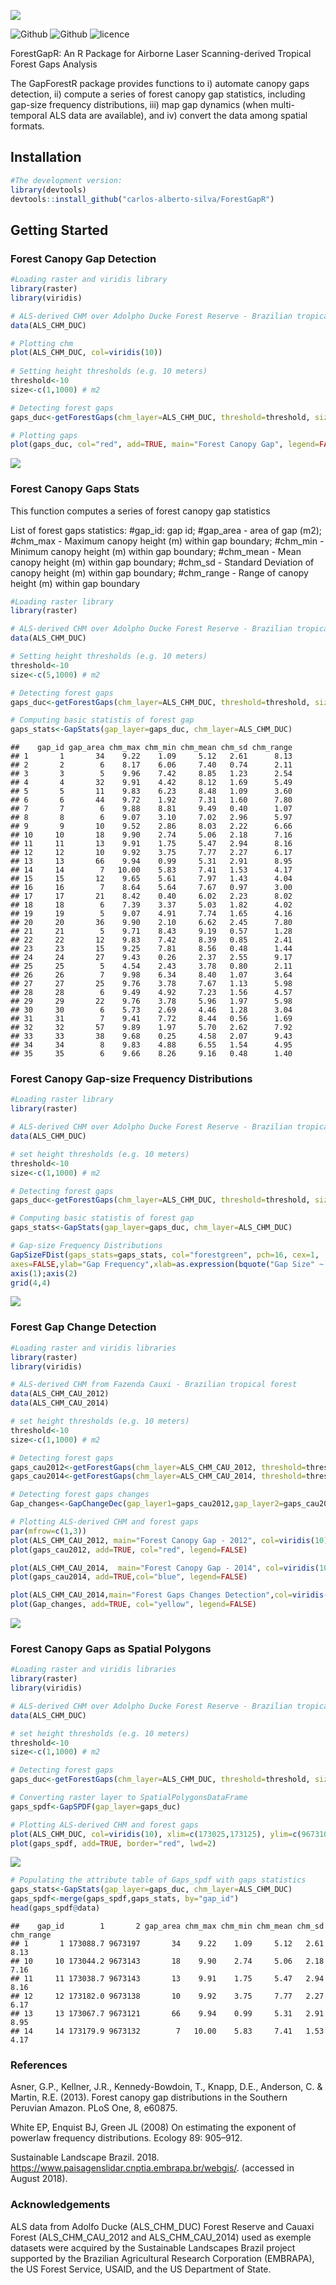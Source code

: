 ![](https://github.com/carlos-alberto-silva/ForestGapR/blob/master/readme/fig_1.png)<br/>

![Github](https://img.shields.io/badge/cran-0.0.1-green.svg)
![Github](https://img.shields.io/badge/Github-0.0.1-green.svg)
![licence](https://img.shields.io/badge/Licence-GPL--3-blue.svg) 

ForestGapR: An R Package for Airborne Laser Scanning-derived Tropical Forest Gaps Analysis 

The GapForestR package provides functions to i) automate canopy gaps detection, ii) compute a series of forest canopy gap statistics, including gap-size frequency distributions, iii) map gap dynamics (when multi-temporal ALS data are available), and iv) convert the data among spatial formats.

## Installation
```r
#The development version:
library(devtools)
devtools::install_github("carlos-alberto-silva/ForestGapR")
```    

## Getting Started

### Forest Canopy Gap Detection
```r
#Loading raster and viridis library
library(raster)
library(viridis)

# ALS-derived CHM over Adolpho Ducke Forest Reserve - Brazilian tropical forest
data(ALS_CHM_DUC)

# Plotting chm
plot(ALS_CHM_DUC, col=viridis(10))
 
# Setting height thresholds (e.g. 10 meters)
threshold<-10
size<-c(1,1000) # m2

# Detecting forest gaps
gaps_duc<-getForestGaps(chm_layer=ALS_CHM_DUC, threshold=threshold, size=size)

# Plotting gaps
plot(gaps_duc, col="red", add=TRUE, main="Forest Canopy Gap", legend=FALSE)
```
![](https://github.com/carlos-alberto-silva/ForestGapR/blob/master/readme/Fig_2.png)

### Forest Canopy Gaps Stats
This function computes a series of forest canopy gap statistics

List of forest gaps statistics:
  #gap_id: gap id;
  #gap_area - area of gap (m2);
  #chm_max - Maximum canopy height (m) within gap boundary;
  #chm_min - Minimum canopy height (m) within gap boundary;
  #chm_mean - Mean canopy height (m) within gap boundary;
  #chm_sd - Standard Deviation of canopy height (m) within gap boundary;
  #chm_range - Range of canopy height (m) within gap boundary

```r
#Loading raster library
library(raster)

# ALS-derived CHM over Adolpho Ducke Forest Reserve - Brazilian tropical forest
data(ALS_CHM_DUC)

# Setting height thresholds (e.g. 10 meters)
threshold<-10
size<-c(5,1000) # m2

# Detecting forest gaps
gaps_duc<-getForestGaps(chm_layer=ALS_CHM_DUC, threshold=threshold, size=size)

# Computing basic statistis of forest gap
gaps_stats<-GapStats(gap_layer=gaps_duc, chm_layer=ALS_CHM_DUC)
```
    ##    gap_id gap_area chm_max chm_min chm_mean chm_sd chm_range
    ## 1       1       34    9.22    1.09     5.12   2.61      8.13
    ## 2       2        6    8.17    6.06     7.40   0.74      2.11
    ## 3       3        5    9.96    7.42     8.85   1.23      2.54
    ## 4       4       32    9.91    4.42     8.12   1.69      5.49
    ## 5       5       11    9.83    6.23     8.48   1.09      3.60
    ## 6       6       44    9.72    1.92     7.31   1.60      7.80
    ## 7       7        6    9.88    8.81     9.49   0.40      1.07
    ## 8       8        6    9.07    3.10     7.02   2.96      5.97
    ## 9       9       10    9.52    2.86     8.03   2.22      6.66
    ## 10     10       18    9.90    2.74     5.06   2.18      7.16
    ## 11     11       13    9.91    1.75     5.47   2.94      8.16
    ## 12     12       10    9.92    3.75     7.77   2.27      6.17
    ## 13     13       66    9.94    0.99     5.31   2.91      8.95
    ## 14     14        7   10.00    5.83     7.41   1.53      4.17
    ## 15     15       12    9.65    5.61     7.97   1.43      4.04
    ## 16     16        7    8.64    5.64     7.67   0.97      3.00
    ## 17     17       21    8.42    0.40     6.02   2.23      8.02
    ## 18     18        6    7.39    3.37     5.03   1.82      4.02
    ## 19     19        5    9.07    4.91     7.74   1.65      4.16
    ## 20     20       36    9.90    2.10     6.62   2.45      7.80
    ## 21     21        5    9.71    8.43     9.19   0.57      1.28
    ## 22     22       12    9.83    7.42     8.39   0.85      2.41
    ## 23     23       15    9.25    7.81     8.56   0.48      1.44
    ## 24     24       27    9.43    0.26     2.37   2.55      9.17
    ## 25     25        5    4.54    2.43     3.78   0.80      2.11
    ## 26     26        7    9.98    6.34     8.40   1.07      3.64
    ## 27     27       25    9.76    3.78     7.67   1.13      5.98
    ## 28     28        6    9.49    4.92     7.23   1.56      4.57
    ## 29     29       22    9.76    3.78     5.96   1.97      5.98
    ## 30     30        6    5.73    2.69     4.46   1.28      3.04
    ## 31     31        7    9.41    7.72     8.44   0.56      1.69
    ## 32     32       57    9.89    1.97     5.70   2.62      7.92
    ## 33     33       38    9.68    0.25     4.58   2.07      9.43
    ## 34     34        8    9.83    4.88     6.55   1.54      4.95
    ## 35     35        6    9.66    8.26     9.16   0.48      1.40
    
 
### Forest Canopy Gap-size Frequency Distributions

```r
#Loading raster library
library(raster)

# ALS-derived CHM over Adolpho Ducke Forest Reserve - Brazilian tropical forest
data(ALS_CHM_DUC)

# set height thresholds (e.g. 10 meters)
threshold<-10
size<-c(1,1000) # m2

# Detecting forest gaps
gaps_duc<-getForestGaps(chm_layer=ALS_CHM_DUC, threshold=threshold, size=size)

# Computing basic statistis of forest gap
gaps_stats<-GapStats(gap_layer=gaps_duc, chm_layer=ALS_CHM_DUC)

# Gap-size Frequency Distributions
GapSizeFDist(gaps_stats=gaps_stats, col="forestgreen", pch=16, cex=1,
axes=FALSE,ylab="Gap Frequency",xlab=as.expression(bquote("Gap Size" ~ (m^2) )))
axis(1);axis(2)
grid(4,4)
```
![](https://github.com/carlos-alberto-silva/ForestGapR/blob/master/readme/Fig_3.png)

### Forest Gap Change Detection
```r
#Loading raster and viridis libraries
library(raster)
library(viridis)

# ALS-derived CHM from Fazenda Cauxi - Brazilian tropical forest
data(ALS_CHM_CAU_2012)
data(ALS_CHM_CAU_2014)

# set height thresholds (e.g. 10 meters)
threshold<-10
size<-c(1,1000) # m2

# Detecting forest gaps
gaps_cau2012<-getForestGaps(chm_layer=ALS_CHM_CAU_2012, threshold=threshold, size=size)
gaps_cau2014<-getForestGaps(chm_layer=ALS_CHM_CAU_2014, threshold=threshold, size=size)

# Detecting forest gaps changes
Gap_changes<-GapChangeDec(gap_layer1=gaps_cau2012,gap_layer2=gaps_cau2014)

# Plotting ALS-derived CHM and forest gaps
par(mfrow=c(1,3))
plot(ALS_CHM_CAU_2012, main="Forest Canopy Gap - 2012", col=viridis(10))
plot(gaps_cau2012, add=TRUE, col="red", legend=FALSE)

plot(ALS_CHM_CAU_2014,  main="Forest Canopy Gap - 2014", col=viridis(10))
plot(gaps_cau2014, add=TRUE,col="blue", legend=FALSE)

plot(ALS_CHM_CAU_2014,main="Forest Gaps Changes Detection",col=viridis(10))
plot(Gap_changes, add=TRUE, col="yellow", legend=FALSE)
```
![](https://github.com/carlos-alberto-silva/ForestGapR/blob/master/readme/fig_4.png)
### Forest Canopy Gaps as Spatial Polygons
```r
#Loading raster and viridis libraries
library(raster)
library(viridis)

# ALS-derived CHM over Adolpho Ducke Forest Reserve - Brazilian tropical forest
data(ALS_CHM_DUC)

# set height thresholds (e.g. 10 meters)
threshold<-10
size<-c(1,1000) # m2

# Detecting forest gaps
gaps_duc<-getForestGaps(chm_layer=ALS_CHM_DUC, threshold=threshold, size=size)

# Converting raster layer to SpatialPolygonsDataFrame
gaps_spdf<-GapSPDF(gap_layer=gaps_duc)

# Plotting ALS-derived CHM and forest gaps
plot(ALS_CHM_DUC, col=viridis(10), xlim=c(173025,173125), ylim=c(9673100,96731200))
plot(gaps_spdf, add=TRUE, border="red", lwd=2)
```
![](https://github.com/carlos-alberto-silva/ForestGapR/blob/master/readme/fig_5.png)

```r
# Populating the attribute table of Gaps_spdf with gaps statistics
gaps_stats<-GapStats(gap_layer=gaps_duc, chm_layer=ALS_CHM_DUC)
gaps_spdf<-merge(gaps_spdf,gaps_stats, by="gap_id")
head(gaps_spdf@data)
```
    ##    gap_id        1       2 gap_area chm_max chm_min chm_mean chm_sd chm_range
    ## 1       1 173088.7 9673197       34    9.22    1.09     5.12   2.61      8.13
    ## 10     10 173044.2 9673143       18    9.90    2.74     5.06   2.18      7.16
    ## 11     11 173038.7 9673143       13    9.91    1.75     5.47   2.94      8.16
    ## 12     12 173182.0 9673138       10    9.92    3.75     7.77   2.27      6.17
    ## 13     13 173067.7 9673121       66    9.94    0.99     5.31   2.91      8.95
    ## 14     14 173179.9 9673132        7   10.00    5.83     7.41   1.53      4.17

### References
Asner, G.P., Kellner, J.R., Kennedy-Bowdoin, T., Knapp, D.E., Anderson, C. & Martin, R.E. (2013). Forest canopy     gap distributions in the Southern Peruvian Amazon. PLoS One, 8, e60875.

White EP, Enquist BJ, Green JL (2008) On estimating the exponent of powerlaw frequency distributions. Ecology 89:   905–912.

Sustainable Landscape Brazil. 2018. <https://www.paisagenslidar.cnptia.embrapa.br/webgis/>. (accessed in August 2018).  
### Acknowledgements
ALS data from Adolfo Ducke (ALS_CHM_DUC) Forest Reserve and Cauaxi Forest (ALS_CHM_CAU_2012 and ALS_CHM_CAU_2014) used as exemple datasets were acquired by the Sustainable Landscapes Brazil project supported by the Brazilian Agricultural Research Corporation (EMBRAPA), the US Forest Service, USAID, and the US Department of State. 

